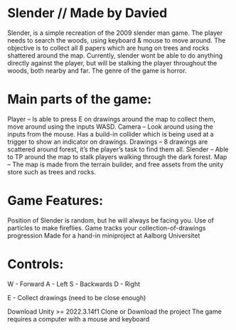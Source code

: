 # Slender // Made by Davied

Slender, is a simple recreation of the 2009 slender man game. The player needs to search the woods, using keyboard & mouse to move around. The objective is to collect all 8 papers which are hung on trees and rocks shattered around the map. Currently, slender wont be able to do anything directly against the player, but will be stalking the player throughout the woods, both nearby and far. The genre of the game is horror.

# Main parts of the game: 
Player – Is able to press E on drawings around the map to collect them, move around using the inputs WASD. Camera – Look around using the inputs from the mouse. Has a build-in collider which is being used at a trigger to show an indicator on drawings. Drawings – 8 drawings are scattered around forest, it’s the player’s task to find them all. Slender – Able to TP around the map to stalk players walking through the dark forest. Map – The map is made from the terrain builder, and free assets from the unity store such as trees and rocks.

# Game Features:

Position of Slender is random, but he will always be facing you.
Use of particles to make fireflies.
Game tracks your collection-of-drawings progression
Made for a hand-in miniproject at Aalborg Universitet

# Controls:

W - Forward A - Left S - Backwards D - Right

E - Collect drawings (need to be close enough)

Download Unity >= 2022.3.14f1 Clone or Download the project The game requires a computer with a mouse and keyboard
